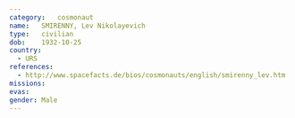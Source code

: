 ```yaml
---
category:	cosmonaut
name:	SMIRENNY, Lev Nikolayevich 
type:	civilian
dob:	1932-10-25
country:
  - URS
references:
  - http://www.spacefacts.de/bios/cosmonauts/english/smirenny_lev.htm
missions:
evas:
gender:	Male
---
```

